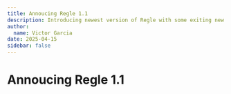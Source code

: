```yaml
---
title: Annoucing Regle 1.1
description: Introducing newest version of Regle with some exiting new features
author:
  name: Victor Garcia
date: 2025-04-15
sidebar: false
---
```



# Annoucing Regle 1.1